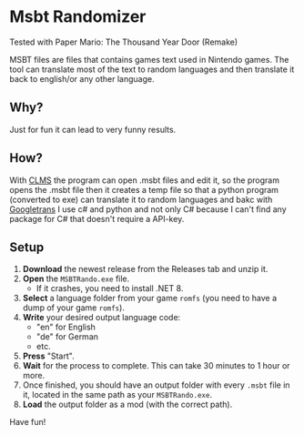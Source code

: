 # Msbt Randomizer

Tested with Paper Mario: The Thousand Year Door (Remake)

MSBT files are files that contains games text used in Nintendo games.
The tool can translate most of the text to random languages and then translate it back to english/or any other language.

## Why?
Just for fun it can lead to very funny results.

## How?
With [CLMS](https://github.com/KillzXGaming/CLMS) the program can open .msbt files and edit it,
so the program opens the .msbt file then it creates a temp file so that a python program (converted to exe) can
translate it to random languages and bakc with [Googletrans]([https://github.com/KillzXGaming/CLMS](https://pypi.org/project/googletrans/))
I use c# and python and not only C# because I can't find any package for C# that doesn't require a API-key.

## Setup

1. **Download** the newest release from the Releases tab and unzip it.
2. **Open** the `MSBTRando.exe` file.
   - If it crashes, you need to install .NET 8.
3. **Select** a language folder from your game `romfs` (you need to have a dump of your game `romfs`).
4. **Write** your desired output language code:
   - "en" for English
   - "de" for German
   - etc.
5. **Press** "Start".
6. **Wait** for the process to complete. This can take 30 minutes to 1 hour or more.
7. Once finished, you should have an output folder with every `.msbt` file in it, located in the same path as your `MSBTRando.exe`.
8. **Load** the output folder as a mod (with the correct path).

Have fun!
